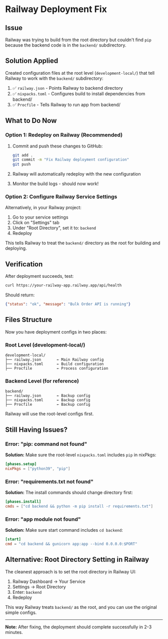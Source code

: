 # Railway Deployment Fix

## Issue
Railway was trying to build from the root directory but couldn't find `pip` because the backend code is in the `backend/` subdirectory.

## Solution Applied
Created configuration files at the root level (`development-local/`) that tell Railway to work with the `backend/` subdirectory:

1. ✅ `railway.json` - Points Railway to backend directory
2. ✅ `nixpacks.toml` - Configures build to install dependencies from backend/
3. ✅ `Procfile` - Tells Railway to run app from backend/

## What to Do Now

### Option 1: Redeploy on Railway (Recommended)
1. Commit and push these changes to GitHub:
   ```bash
   git add .
   git commit -m "Fix Railway deployment configuration"
   git push
   ```

2. Railway will automatically redeploy with the new configuration

3. Monitor the build logs - should now work!

### Option 2: Configure Railway Service Settings

Alternatively, in your Railway project:

1. Go to your service settings
2. Click on "Settings" tab
3. Under "Root Directory", set it to: `backend`
4. Redeploy

This tells Railway to treat the `backend/` directory as the root for building and deploying.

## Verification

After deployment succeeds, test:
```bash
curl https://your-railway-app.railway.app/api/health
```

Should return:
```json
{"status": "ok", "message": "Bulk Order API is running"}
```

## Files Structure

Now you have deployment configs in two places:

### Root Level (development-local/)
```
development-local/
├── railway.json       ← Main Railway config
├── nixpacks.toml      ← Build configuration
├── Procfile           ← Process configuration
```

### Backend Level (for reference)
```
backend/
├── railway.json       ← Backup config
├── nixpacks.toml      ← Backup config  
├── Procfile           ← Backup config
```

Railway will use the root-level configs first.

## Still Having Issues?

### Error: "pip: command not found"
**Solution:** Make sure the root-level `nixpacks.toml` includes `pip` in nixPkgs:
```toml
[phases.setup]
nixPkgs = ["python39", "pip"]
```

### Error: "requirements.txt not found"
**Solution:** The install commands should change directory first:
```toml
[phases.install]
cmds = ["cd backend && python -m pip install -r requirements.txt"]
```

### Error: "app module not found"
**Solution:** Make sure start command includes `cd backend`:
```toml
[start]
cmd = "cd backend && gunicorn app:app --bind 0.0.0.0:$PORT"
```

## Alternative: Root Directory Setting in Railway

The cleanest approach is to set the root directory in Railway UI:

1. Railway Dashboard → Your Service
2. Settings → Root Directory
3. Enter: `backend`
4. Redeploy

This way Railway treats `backend/` as the root, and you can use the original simple configs.

---

**Note:** After fixing, the deployment should complete successfully in 2-3 minutes.

